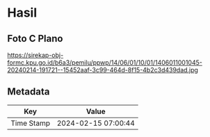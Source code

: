 # Hasil

## Foto C Plano

https://sirekap-obj-formc.kpu.go.id/b6a3/pemilu/ppwp/14/06/01/10/01/1406011001045-20240214-191721--15452aaf-3c99-464d-8f15-4b2c3d439dad.jpg


## Metadata

| Key        | Value               |
| ---------- | ------------------- |
| Time Stamp | 2024-02-15 07:00:44 |



